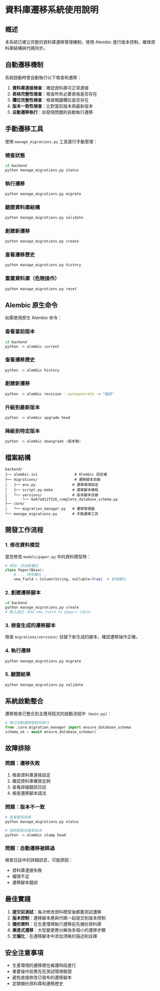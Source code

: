 # 資料庫遷移系統使用說明

## 概述

本系統已建立完整的資料庫遷移管理機制，使用 Alembic 進行版本控制，確保資料庫結構與代碼同步。

## 自動遷移機制

系統啟動時會自動執行以下檢查和遷移：

1. **資料庫連接檢查**：確認資料庫可正常連接
2. **表格完整性檢查**：檢查所有必要表格是否存在
3. **欄位完整性檢查**：檢查關鍵欄位是否存在
4. **版本一致性檢查**：比對當前版本與最新版本
5. **自動遷移執行**：如發現問題則自動執行遷移

## 手動遷移工具

使用 `manage_migrations.py` 工具進行手動管理：

### 檢查狀態
```bash
cd backend
python manage_migrations.py status
```

### 執行遷移
```bash
python manage_migrations.py migrate
```

### 驗證資料庫結構
```bash
python manage_migrations.py validate
```

### 創建新遷移
```bash
python manage_migrations.py create
```

### 查看遷移歷史
```bash
python manage_migrations.py history
```

### 重置資料庫（危險操作）
```bash
python manage_migrations.py reset
```

## Alembic 原生命令

如需使用原生 Alembic 命令：

### 查看當前版本
```bash
cd backend
python -m alembic current
```

### 查看遷移歷史
```bash
python -m alembic history
```

### 創建新遷移
```bash
python -m alembic revision --autogenerate -m "描述"
```

### 升級到最新版本
```bash
python -m alembic upgrade head
```

### 降級到特定版本
```bash
python -m alembic downgrade <版本號>
```

## 檔案結構

```
backend/
├── alembic.ini                 # Alembic 設定檔
├── migrations/                 # 遷移腳本目錄
│   ├── env.py                 # 遷移環境設定
│   ├── script.py.mako         # 遷移腳本模板
│   └── versions/              # 版本腳本目錄
│       └── 6a67a812f326_complete_database_schema.py
├── core/
│   └── migration_manager.py   # 遷移管理器
└── manage_migrations.py       # 手動遷移工具
```

## 開發工作流程

### 1. 修改資料模型

當您修改 `models/paper.py` 中的資料模型時：

```python
# 例如：添加新欄位
class Paper(Base):
    # ... 現有欄位 ...
    new_field = Column(String, nullable=True)  # 新增欄位
```

### 2. 創建遷移腳本

```bash
cd backend
python manage_migrations.py create
# 輸入描述：Add new_field to papers table
```

### 3. 檢查生成的遷移腳本

檢查 `migrations/versions/` 目錄下新生成的腳本，確認遷移操作正確。

### 4. 執行遷移

```bash
python manage_migrations.py migrate
```

### 5. 驗證結果

```bash
python manage_migrations.py validate
```

## 系統啟動整合

遷移檢查已整合到主應用程式的啟動流程中（`main.py`）：

```python
# 執行自動遷移檢查和執行
from .core.migration_manager import ensure_database_schema
schema_ok = await ensure_database_schema()
```

## 故障排除

### 問題：遷移失敗

1. 檢查資料庫連接設定
2. 確認資料庫權限足夠
3. 查看詳細錯誤日誌
4. 檢查遷移腳本語法

### 問題：版本不一致

```bash
# 查看當前狀態
python manage_migrations.py status

# 強制更新到最新版本
python -m alembic stamp head
```

### 問題：自動遷移被跳過

檢查日誌中的詳細訊息，可能原因：
- 資料庫連接失敗
- 權限不足
- 遷移腳本錯誤

## 最佳實踐

1. **提交前測試**：每次修改資料模型後都要測試遷移
2. **版本控制**：遷移腳本應與代碼一起提交到版本控制
3. **備份資料**：在生產環境執行遷移前先備份資料庫
4. **漸進式遷移**：大型變更應分解為多個小的遷移步驟
5. **文檔化**：在遷移腳本中添加清晰的描述和註釋

## 安全注意事項

- 生產環境的遷移應在維護時段進行
- 重要操作前應先在測試環境驗證
- 避免直接修改已發布的遷移腳本
- 定期備份資料庫和遷移歷史 